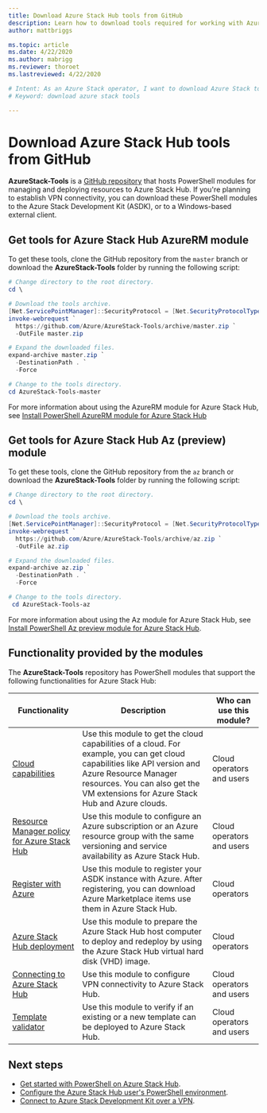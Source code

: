 ```yaml
---
title: Download Azure Stack Hub tools from GitHub 
description: Learn how to download tools required for working with Azure Stack Hub.
author: mattbriggs

ms.topic: article
ms.date: 4/22/2020
ms.author: mabrigg
ms.reviewer: thoroet
ms.lastreviewed: 4/22/2020

# Intent: As an Azure Stack operator, I want to download Azure Stack tools from GitHub so I can use them in Azure Stack.
# Keyword: download azure stack tools

---
```



# Download Azure Stack Hub tools from GitHub

**AzureStack-Tools** is a [GitHub repository](https://github.com/Azure/AzureStack-Tools) that hosts PowerShell modules for managing and deploying resources to Azure Stack Hub. If you're planning to establish VPN connectivity, you can download these PowerShell modules to the Azure Stack Development Kit (ASDK), or to a Windows-based external client. 

## Get tools for Azure Stack Hub AzureRM module

To get these tools, clone the GitHub repository from the `master` branch or download the **AzureStack-Tools** folder by running the following script:

```powershell
# Change directory to the root directory.
cd \

# Download the tools archive.
[Net.ServicePointManager]::SecurityProtocol = [Net.SecurityProtocolType]::Tls12
invoke-webrequest `
  https://github.com/Azure/AzureStack-Tools/archive/master.zip `
  -OutFile master.zip

# Expand the downloaded files.
expand-archive master.zip `
  -DestinationPath . `
  -Force

# Change to the tools directory.
cd AzureStack-Tools-master

```
For more information about using the AzureRM module for Azure Stack Hub, see [Install PowerShell AzureRM module for Azure Stack Hub](azure-stack-powershell-install.md)

## Get tools for Azure Stack Hub Az (preview) module

To get these tools, clone the GitHub repository from the `az` branch or download the **AzureStack-Tools** folder by running the following script:

```powershell
# Change directory to the root directory.
cd \

# Download the tools archive.
[Net.ServicePointManager]::SecurityProtocol = [Net.SecurityProtocolType]::Tls12
invoke-webrequest `
  https://github.com/Azure/AzureStack-Tools/archive/az.zip `
  -OutFile az.zip

# Expand the downloaded files.
expand-archive az.zip `
  -DestinationPath . `
  -Force

# Change to the tools directory.
 cd AzureStack-Tools-az

```

For more information about using the Az module for Azure Stack Hub, see [Install PowerShell Az preview module for Azure Stack Hub](powershell-install-az-module.md).

## Functionality provided by the modules

The **AzureStack-Tools** repository has PowerShell modules that support the following functionalities for Azure Stack Hub:  

| Functionality | Description | Who can use this module? |
| --- | --- | --- |
| [Cloud capabilities](../user/azure-stack-validate-templates.md) | Use this module to get the cloud capabilities of a cloud. For example, you can get cloud capabilities like API version and Azure Resource Manager resources. You can also get the VM extensions for Azure Stack Hub and Azure clouds. | Cloud operators and users |
| [Resource Manager policy for Azure Stack Hub](../user/azure-stack-policy-module.md) | Use this module to configure an Azure subscription or an Azure resource group with the same versioning and service availability as Azure Stack Hub. | Cloud operators and users |
| [Register with Azure](azure-stack-registration.md ) | Use this module to register your ASDK instance with Azure. After registering, you can download Azure Marketplace items use them in Azure Stack Hub. | Cloud operators |
| [Azure Stack Hub deployment](../asdk/asdk-install.md) | Use this module to prepare the Azure Stack Hub host computer to deploy and redeploy by using the Azure Stack Hub virtual hard disk (VHD) image. | Cloud operators|
| [Connecting to Azure Stack Hub](azure-stack-powershell-install.md) | Use this module to configure VPN connectivity to Azure Stack Hub. | Cloud operators and users |
| [Template validator](../user/azure-stack-validate-templates.md) | Use this module to verify if an existing or a new template can be deployed to Azure Stack Hub. | Cloud operators and users|

## Next steps

- [Get started with PowerShell on Azure Stack Hub](../user/azure-stack-powershell-overview.md).
- [Configure the Azure Stack Hub user's PowerShell environment](../user/azure-stack-powershell-configure-user.md).
- [Connect to Azure Stack Development Kit over a VPN](../asdk/asdk-connect.md).
